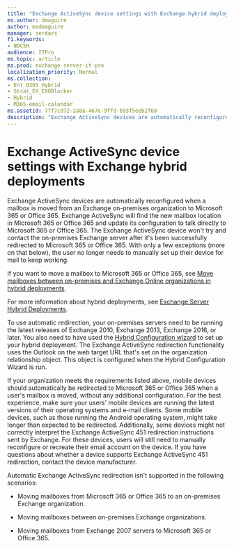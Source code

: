 ```yaml
---
title: "Exchange ActiveSync device settings with Exchange hybrid deployments"
ms.author: dmaguire
author: msdmaguire
manager: serdars
f1.keywords:
- NOCSH
audience: ITPro
ms.topic: article
ms.prod: exchange-server-it-pro
localization_priority: Normal
ms.collection:
- Ent_O365_Hybrid
- Strat_EX_EXOBlocker
- Hybrid
- M365-email-calendar
ms.assetid: 77f7cd72-2a8a-467e-9ffd-b93f5eeb2f69
description: "Exchange ActiveSync devices are automatically reconfigured when a mailbox is moved from an Exchange on-premises organization to Microsoft 365 or Office 365. Exchange ActiveSync will find the new mailbox location in Microsoft 365 or Office 365 and update its configuration to talk directly to Microsoft 365 or Office 365. The Exchange ActiveSync device won't try and contact the on-premises Exchange server after it's been successfully redirected to Microsoft 365 or Office 365. With only a few exceptions (more on that below), the user no longer needs to manually set up their device for mail to keep working."
---
```


# Exchange ActiveSync device settings with Exchange hybrid deployments

Exchange ActiveSync devices are automatically reconfigured when a mailbox is moved from an Exchange on-premises organization to Microsoft 365 or Office 365. Exchange ActiveSync will find the new mailbox location in Microsoft 365 or Office 365 and update its configuration to talk directly to Microsoft 365 or Office 365. The Exchange ActiveSync device won't try and contact the on-premises Exchange server after it's been successfully redirected to Microsoft 365 or Office 365. With only a few exceptions (more on that below), the user no longer needs to manually set up their device for mail to keep working.

If you want to move a mailbox to Microsoft 365 or Office 365, see [Move mailboxes between on-premises and Exchange Online organizations in hybrid deployments](hybrid-deployment/move-mailboxes.md).

For more information about hybrid deployments, see [Exchange Server Hybrid Deployments](exchange-hybrid.md).

To use automatic redirection, your on-premises servers need to be running the latest releases of Exchange 2010, Exchange 2013, Exchange 2016, or later. You also need to have used the [Hybrid Configuration wizard](hybrid-configuration-wizard.md) to set up your hybrid deployment. The Exchange ActiveSync redirection functionality uses the Outlook on the web target URL that's set on the organization relationship object. This object is configured when the Hybrid Configuration Wizard is run.

If your organization meets the requirements listed above, mobile devices should automatically be redirected to Microsoft 365 or Office 365 when a user's mailbox is moved, without any additional configuration. For the best experience, make sure your users' mobile devices are running the latest versions of their operating systems and e-mail clients. Some mobile devices, such as those running the Android operating system, might take longer than expected to be redirected. Additionally, some devices might not correctly interpret the Exchange ActiveSync 451 redirection instructions sent by Exchange. For these devices, users will still need to manually reconfigure or recreate their email account on the device. If you have questions about whether a device supports Exchange ActiveSync 451 redirection, contact the device manufacturer.

Automatic Exchange ActiveSync redirection isn't supported in the following scenarios:

- Moving mailboxes from Microsoft 365 or Office 365 to an on-premises Exchange organization.

- Moving mailboxes between on-premises Exchange organizations.

- Moving mailboxes from Exchange 2007 servers to Microsoft 365 or Office 365.
